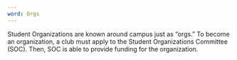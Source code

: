 ```yaml
---
word: Orgs
---
```


  Student Organizations are known around campus just as “orgs.” To become an organization, a club must apply to the Student Organizations Committee (SOC). Then, SOC is able to provide funding for the organization.
